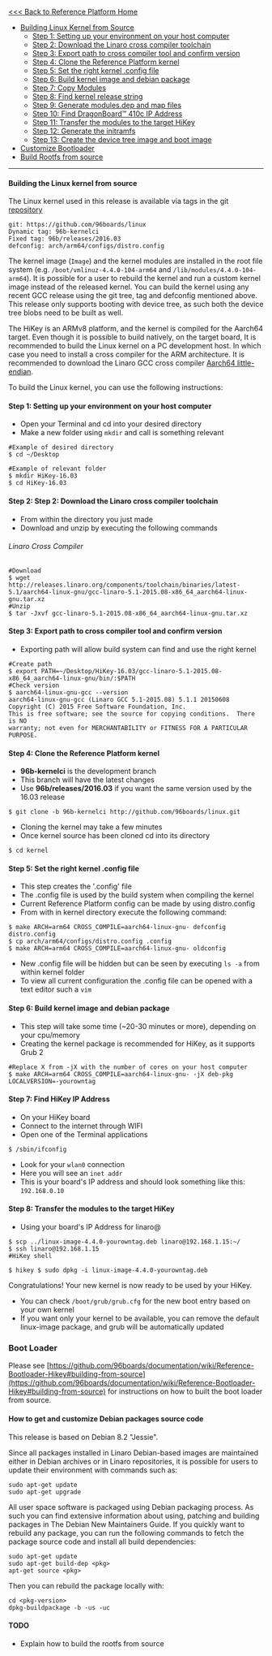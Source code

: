 [<<< Back to Reference Platform Home](https://github.com/96boards/documentation/wiki/Reference-Platform-Home)


- [Building Linux Kernel from Source](https://github.com/96boards/documentation/wiki/HiKey-RPB-Debian-Build-Source-16.03#building-the-linux-kernel-from-source)
   - [Step 1: Setting up your environment on your host computer ](https://github.com/96boards/documentation/wiki/HiKey-RPB-Debian-Build-Source-16.03#step-1-setting-up-your-environment-on-your-host-computer)
   - [Step 2: Download the Linaro cross compiler toolchain](https://github.com/96boards/documentation/wiki/HiKey-RPB-Debian-Build-Source-16.03#step-2-download-the-linaro-cross-compiler-toolchain)
   - [Step 3: Export path to cross compiler tool and confirm version](https://github.com/96boards/documentation/wiki/HiKey-RPB-Debian-Build-Source-16.03#step-3-export-path-to-cross-compiler-tool-and-confirm-version)
   - [Step 4: Clone the Reference Platform kernel](https://github.com/96boards/documentation/wiki/HiKey-RPB-Debian-Build-Source-16.03#step-4-clone-the-reference-platform-kernel)
   - [Step 5: Set the right kernel .config file](https://github.com/96boards/documentation/wiki/HiKey-RPB-Debian-Build-Source-16.03#step-5-set-the-right-kernel-config-file)
   - [Step 6: Build kernel image and debian package](https://github.com/96boards/documentation/wiki/HiKey-RPB-Debian-Build-Source-16.03#step-6-build-kernel-image)
   - [Step 7: Copy Modules](https://github.com/96boards/documentation/wiki/HiKey-RPB-Debian-Build-Source-16.03#step-7-copy-modules)
   - [Step 8: Find kernel release string](https://github.com/96boards/documentation/wiki/HiKey-RPB-Debian-Build-Source-16.03#step-8-find-kernel-release-string)
   - [Step 9: Generate modules.dep and map files](https://github.com/96boards/documentation/wiki/HiKey-RPB-Debian-Build-Source-16.03#step-9-generate-modulesdep-and-map-files)
   - [Step 10: Find DragonBoard™ 410c IP Address](https://github.com/96boards/documentation/wiki/HiKey-RPB-Debian-Build-Source-16.03#step-10-find-hikey-ip-address)
   - [Step 11: Transfer the modules to the target HiKey](https://github.com/96boards/documentation/wiki/HiKey-RPB-Debian-Build-Source-16.03#step-11-transfer-the-modules-to-the-target-hikey)
   - [Step 12: Generate the initramfs](https://github.com/96boards/documentation/wiki/HiKey-RPB-Debian-Build-Source-16.03#step-12-generate-the-initramfs)
   - [Step 13: Create the device tree image and boot image](https://github.com/96boards/documentation/wiki/HiKey-RPB-Debian-Build-Source-16.03#step-13-create-the-device-tree-image-and-boot-image)
- [Customize Bootloader](https://github.com/96boards/documentation/wiki/HiKey-RPB-Debian-Build-Source-16.03#boot-loader)
- [Build Rootfs from source](https://github.com/96boards/documentation/wiki/HiKey-RPB-Debian-Build-Source-16.03#todo)

***

#### Building the Linux kernel from source

The Linux kernel used in this release is available via tags in the git [repository](https://github.com/96boards/linux)

```shell
git: https://github.com/96boards/linux
Dynamic tag: 96b-kernelci
Fixed tag: 96b/releases/2016.03
defconfig: arch/arm64/configs/distro.config
```

The kernel image (`Image`) and the kernel modules are installed in the root file system (e.g. `/boot/vmlinuz-4.4.0-104-arm64` and `/lib/modules/4.4.0-104-arm64`). It is possible for a user to rebuild the kernel and run a custom kernel image instead of the released kernel. You can build the kernel using any recent GCC release using the git tree, tag and defconfig mentioned above. This release only supports booting with device tree, as such both the device tree blobs need to be built as well.

The HiKey is an ARMv8 platform, and the kernel is compiled for the Aarch64 target. Even though it is possible to build natively, on the target board, It is recommended to build the Linux kernel on a PC development host. In which case you need to install a cross compiler for the ARM architecture. It is recommended to download the Linaro GCC cross compiler [Aarch64 little-endian](http://releases.linaro.org/components/toolchain/binaries/latest-5.1/aarch64-linux-gnu/gcc-linaro-5.1-2015.08-x86_64_aarch64-linux-gnu.tar.xz).

To build the Linux kernel, you can use the following instructions:

#### Step 1: Setting up your environment on your host computer

- Open your Terminal and cd into your desired directory
- Make a new folder using `mkdir` and call is something relevant

```shell
#Example of desired directory
$ cd ~/Desktop

#Example of relevant folder
$ mkdir HiKey-16.03
$ cd HiKey-16.03
```

#### Step 2: Step 2: Download the Linaro cross compiler toolchain

- From within the directory you just made
- Download and unzip by executing the following commands

###### Linaro Cross Compiler

```shell
#Download
$ wget http://releases.linaro.org/components/toolchain/binaries/latest-5.1/aarch64-linux-gnu/gcc-linaro-5.1-2015.08-x86_64_aarch64-linux-gnu.tar.xz
#Unzip
$ tar -Jxvf gcc-linaro-5.1-2015.08-x86_64_aarch64-linux-gnu.tar.xz
```

#### Step 3: Export path to cross compiler tool and confirm version

- Exporting path will allow build system can find and use the right kernel

```shell
#Create path
$ export PATH=~/Desktop/HiKey-16.03/gcc-linaro-5.1-2015.08-x86_64_aarch64-linux-gnu/bin/:$PATH
#Check version
$ aarch64-linux-gnu-gcc --version
aarch64-linux-gnu-gcc (Linaro GCC 5.1-2015.08) 5.1.1 20150608
Copyright (C) 2015 Free Software Foundation, Inc.
This is free software; see the source for copying conditions.  There is NO
warranty; not even for MERCHANTABILITY or FITNESS FOR A PARTICULAR PURPOSE.
```

#### Step 4: Clone the Reference Platform kernel

- **96b-kernelci** is the development branch
- This branch will have the latest changes
- Use **96b/releases/2016.03** if you want the same version used by the 16.03 release

```shell
$ git clone -b 96b-kernelci http://github.com/96boards/linux.git
```

- Cloning the kernel may take a few minutes
- Once kernel source has been cloned cd into its directory

```shell
$ cd kernel
```

#### Step 5: Set the right kernel .config file

- This step creates the '.config' file
- The .config file is used by the build system when compiling the kernel
- Current Reference Platform config can be made by using distro.config
- From with in kernel directory execute the following command:

```shell
$ make ARCH=arm64 CROSS_COMPILE=aarch64-linux-gnu- defconfig distro.config
$ cp arch/arm64/configs/distro.config .config
$ make ARCH=arm64 CROSS_COMPILE=aarch64-linux-gnu- oldconfig
```

- New .config file will be hidden but can be seen by executing `ls -a` from within kernel folder
- To view all current configuration the .config file can be opened with a text editor such a `vim`

#### Step 6: Build kernel image and debian package

- This step will take some time (~20-30 minutes or more), depending on your cpu/memory
- Creating the kernel package is recommended for HiKey, as it supports Grub 2

```shell
#Replace X from -jX with the number of cores on your host computer
$ make ARCH=arm64 CROSS_COMPILE=aarch64-linux-gnu- -jX deb-pkg LOCALVERSION=-yourowntag
```

#### Step 7: Find HiKey IP Address

- On your HiKey board
- Connect to the internet through WIFI
- Open one of the Terminal applications

```shell
$ /sbin/ifconfig
```
- Look for your `wlan0` connection
- Here you will see an `inet addr`
- This is your board's IP address and should look something like this: `192.168.0.10`

#### Step 8: Transfer the modules to the target HiKey

- Using your board's IP Address for linaro@<yourIPaddress>

```shell
$ scp ../linux-image-4.4.0-yourowntag.deb linaro@192.168.1.15:~/
$ ssh linaro@192.168.1.15
#HiKey shell

$ hikey $ sudo dpkg -i linux-image-4.4.0-yourowntag.deb
```
Congratulations! Your new kernel is now ready to be used by your HiKey.

- You can check `/boot/grub/grub.cfg` for the new boot entry based on your own kernel
- If you want only your kernel to be available, you can remove the default linux-image package, and grub will be automatically updated

### Boot Loader

Please see [https://github.com/96boards/documentation/wiki/Reference-Bootloader-Hikey#building-from-source](https://github.com/96boards/documentation/wiki/Reference-Bootloader-Hikey#building-from-source) for instructions on how to built the boot loader from source.

#### How to get and customize Debian packages source code

This release is based on Debian 8.2 "Jessie".

Since all packages installed in Linaro Debian-based images are maintained either in Debian archives or in Linaro repositories, it is possible for users to update their environment with commands such as:

```shell
sudo apt-get update
sudo apt-get upgrade
```

All user space software is packaged using Debian packaging process. As such you can find extensive information about using, patching and building packages in The Debian New Maintainers Guide. If you quickly want to rebuild any package, you can run the following commands to fetch the package source code and install all build dependencies:

```shell
sudo apt-get update
sudo apt-get build-dep <pkg>
apt-get source <pkg>
```

Then you can rebuild the package locally with:

```shell
cd <pkg-version>
dpkg-buildpackage -b -us -uc
```

#### TODO

* Explain how to build the rootfs from source